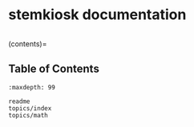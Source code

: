 
# stemkiosk documentation
<!-- ```{contents}
:depth: 3
``` -->

```{index} Table of Contents
```
(contents)=
## Table of Contents
```{toctree}
:maxdepth: 99

readme
topics/index
topics/math
```

```{include} ../README.md
```


<!-- 
https://myst-parser.readthedocs.io/en/latest/syntax/organising_content.html#using-toctree-to-include-other-documents-as-children
->
